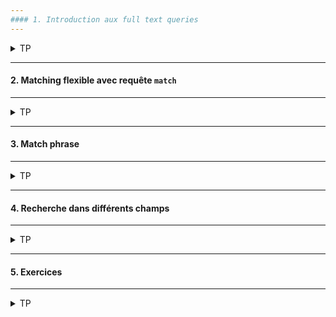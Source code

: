 ```yaml
---
#### 1. Introduction aux full text queries
---
```

<details>
<summary>TP</summary>

##### :arrow_forward: Importer un nouvel ensemble de données
A partir du fichier test-data.json.
```shell
cd /path/to/data/file/directory
```

```shell
curl -H "Content-Type: application/x-ndjson" -XPOST 'http://localhost:9200/recipe/_bulk?pretty' --data-binary "@test-data.json"
```

##### :arrow_forward: Vérifier le mapping de l'index créé

```
GET /recipe/_mapping
```

</details>

---
#### 2. Matching flexible avec requête `match`
---
<details>
<summary>TP</summary>

##### :arrow_forward: Requête `match`
Rechercher les documents de l'index `recipe` avec la phrase clée "Recipes with pasta or spaghetti" dans le titre.
```
GET /recipe/_search
{
  "query": {
    "match": {
      "title": "Recipes with pasta or spaghetti"
    }
  }
}
```

Le premier élément possède deux fois le mot spaghetti et une fois le mot pasta dans le titre. Ce qui lui confère le plus haut score de pertinence.<br/>
Pour ce type de requête l'opérateur par défaut est le OR, raison pour laquelle il y a des recettes avec juste un des mots dans le titre.

<img src="https://i.ibb.co/GMpFt3L/077-Screenshot-2021-03-17-Elastic-Kibana.png" width="30%">

##### :arrow_forward: Spécifier un opérateur booléen

Pour spécifier de manière explicite l'opérateur logique du `match`, utiliser le mot clè `operator`.

L'effet de l'opérateur est que tous les mots de la phrase clée doivent être dans le titre.<br/>
Comme tous les mots de la requête doivent figurer dans le titre, aucun document ne correspond à la recherche :
```
GET /recipe/_search
{
  "query": {
    "match": {
      "title": {
        "query": "Recipes with pasta or spaghetti",
        "operator": "and"
      }
    }
  }
}
```

<img src="https://i.ibb.co/3z0Sxqp/078-Screenshot-2021-03-17-Elastic-Kibana.png" width="30%">

Supprimer tous les mots qui nuisent à la pertinence de la recherche (or, with, recipes) : 
```
GET /recipe/_search
{
  "query": {
    "match": {
      "title": {
        "query": "pasta spaghetti",
        "operator": "and"
      }
    }
  }
}
```

<img src="https://i.ibb.co/2Zqn2Yw/080-Screenshot-2021-03-17-Elastic-Kibana.png" width="30%">

</details>

---
#### 3. Match phrase
---
<details>
<summary>TP</summary>

##### :arrow_forward: L'ordre des termes compte
Faire une recherche avec les mots clés "spaghetti" et "puttanesca" dans le titre : "title": "spaghetti puttanesca".
```
GET /recipe/_search
{
  "query": {
    "match_phrase": {
      "title": "spaghetti puttanesca"
    }
  }
}
```

Même résultat que la recherche précédente.

Inverser l'ordre dans le requête :
```
GET /recipe/_search
{
  "query": {
    "match_phrase": {
      "title": "puttanesca spaghetti"
    }
  }
}
```

<img src="https://i.ibb.co/wQbf2zG/081-Screenshot-2021-03-17-Elastic-Kibana.png" width="30%">

</details>

---
#### 4. Recherche dans différents champs
---
<details>
<summary>TP</summary>

Rechercher le mot clé `pasta` dans le titre et la description.
```
GET /recipe/_search
{
  "query": {
    "multi_match": {
      "query": "pasta",
      "fields": [ "title", "description" ]
    }
  }
}
```

<img src="https://i.ibb.co/VSQ7kVV/082-Screenshot-2021-03-17-Elastic-Kibana.png" width="30%">

</details>

---
#### 5. Exercices
---
<details>
<summary>TP</summary>

Y'a-t-il une recette de pâtes avec du parmesan et/ou des épinards ? Utiliser la phrase clée "Pasta with parmesan and spinach".
```
A compléter...
```

<img src="https://i.ibb.co/2y2VnZT/083-Screenshot-2021-03-17-Elastic-Kibana.png" width="30%">

On veut préparer des pates carbonara. Utiliser les mots clés "pasta carbonara"
```
A compléter...
```

Aucun résultat.

Inverser l'ordre des mots.
```
A compléter...
```

<img src="https://i.ibb.co/mh6ZHc4/084-Screenshot-2021-03-17-Elastic-Kibana.png" width="30%">

`#Yummy`

Peut être des pâtes au pesto ? Rechercher les mots clés "pasta" et "pesto" dans le titre et la description.
```
A compléter...
```

<img src="https://i.ibb.co/8r66JT0/085-Screenshot-2021-03-17-Elastic-Kibana.png" width="30%">

</details>
